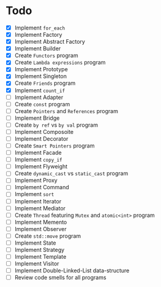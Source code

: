 # Todo

- [x] Implement `for_each`
- [x] Implement Factory
- [x] Implement Abstract Factory
- [x] Implement Builder
- [x] Create `Functors` program
- [x] Create `Lambda expressions` program 
- [x] Implement Prototype
- [x] Implement Singleton
- [x] Create `Friends` program
- [x] Implement `count_if`
- [ ] Implement Adapter
- [ ] Create `const` program
- [ ] Create `Pointers` and `References` program
- [ ] Implement Bridge
- [ ] Create `by ref` vs `by val` program
- [ ] Implement Composoite
- [ ] Implement Decorator
- [ ] Create `Smart Pointers` program 
- [ ] Implement Facade
- [ ] Implement `copy_if`
- [ ] Implement Flyweight
- [ ] Create `dynamic_cast` vs `static_cast` program
- [ ] Implement Proxy
- [ ] Implement Command
- [ ] Implement `sort`
- [ ] Implement Iterator
- [ ] Implement Mediator
- [ ] Create `Thread` featuring `Mutex` and `atomic<int>` program
- [ ] Implement Memento
- [ ] Implement Observer
- [ ] Create `std::move` program
- [ ] Implement State
- [ ] Implement Strategy
- [ ] Implement Template
- [ ] Implement Visitor
- [ ] Implement Double-Linked-List data-structure
- [ ] Review code smells for all programs